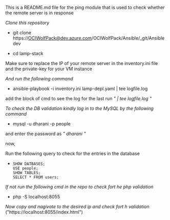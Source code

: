 This is a README.md file for the ping module that is used to check whether the remote server is in response

*Clone this repository*
 - git clone https://OCIWolfPack@dev.azure.com/OCIWolfPack/Ansible/_git/Ansible dev

 - cd lamp-stack

Make sure to replace the IP of your remote server in the inventory.ini file and the private-key for your VM instance

*And run the following command*

 - ansible-playbook -i inventory.ini lamp-depl.yaml | tee logfile.log

add the block of cmd to see the log for the last run *"  | tee logfile.log  "*

*To check the DB validation kindly log in to the MySQL by the following command*

 - mysql -u dharani -p people

and enter the password as *"  dharani  "*

now,  

Run the following query to check for the entries in the database

-     SHOW DATBASES;
      USE people;
      SHOW TABLES;
      SELECT * FROM users;


*If not run the following cmd in the repo to check fort he php validation*

 - php -S localhost:8055


*Now copy and nagivate to the desired ip and check fort h validation*
  ("https://localhost:8055/index.html")